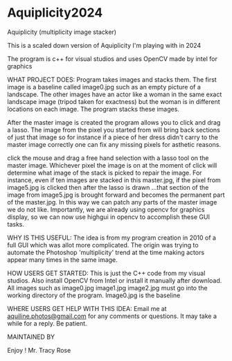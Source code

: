 # Aquiplicity2024
Aquiplicity (multiplicity image stacker)

This is a scaled down version of Aquiplicity I'm playing with in 2024 

The program is c++ for visual studios and uses OpenCV made by intel for graphics

WHAT PROJECT DOES:
Program takes images and stacks them.  The first image is a baseline called image0.jpg
such as an empty picture of a landscape.  The other images have an actor like a woman
in the same exact landscape image (tripod taken for exactness) but the woman is in
different locations on each image.  The program stacks these images.

After the master image is created the program allows you to click and drag a lasso.
The image from the pixel you started from will bring back sections of just that image
so for instance if a piece of her dress didn't carry to the master image correctly one
can fix any missing pixels for asthetic reasons.

click the mouse and drag a free hand selection with a lasso tool on the master image. 
 Whichever pixel the image is on at the moment of click will determine what image of the
 stack is picked to repair the image.  For instance,  even if ten images are stacked in 
this master.jpg, if the pixel from image5.jpg is clicked then after the lasso is drawn 
…that section of the image from image5.jpg is brought forward and becomes the permanent 
part of the master.jpg.  In this way we can patch any parts of the master image we do
 not like.  Importantly, we are already using opencv for graphics display, so we can now 
use highgui in opencv to accomplish these GUI tasks.  

WHY IS THIS USEFUL:
The idea is from my program creation in 2010 of a full GUI which was allot more complicated.
The origin was trying to automate the Photoshop 'multiplicity' trend at the time
making actors appear many times in the same image.

HOW USERS GET STARTED:
This is just the C++ code from my visual studios.  Also install OpenCV from Intel or install
it manually after download.  All images such as image0.jpg  image1.jpg image2.jpg must
go into the working directory of the program.  Image0.jpg is the baseline 

WHERE USERS GET HELP WITH THIS IDEA:
Email me at aquiline.photos@gmail.com for any comments or questions.  It may take a while
for a reply.  Be patient.

MAINTAINED BY

Enjoy !
Mr. Tracy Rose
